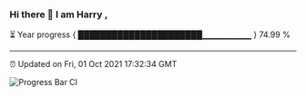 ### Hi there 👋 I am Harry , 

⏳ Year progress { ██████████████████████▁▁▁▁▁▁▁▁ } 74.99 %

---

⏰ Updated on Fri, 01 Oct 2021 17:32:34 GMT

![Progress Bar CI](https://github.com/duykhang68/duykhang68/workflows/Progress%20Bar%20CI/badge.svg)
